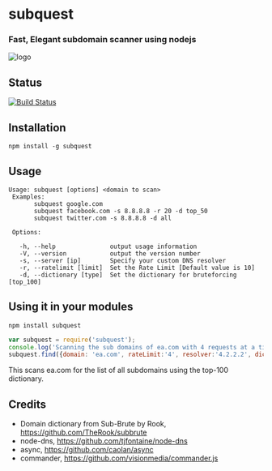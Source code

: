 # subquest
### Fast, Elegant subdomain scanner using nodejs
![logo](https://raw.github.com/skepticfx/subquest/master/etc/logo.png)

## Status
[![Build Status](https://travis-ci.org/skepticfx/subquest.svg?branch=master)](https://travis-ci.org/skepticfx/subquest)

## Installation

`npm install -g subquest`

## Usage

```
Usage: subquest [options] <domain to scan>
 Examples:
       subquest google.com
       subquest facebook.com -s 8.8.8.8 -r 20 -d top_50
       subquest twitter.com -s 8.8.8.8 -d all

 Options:

   -h, --help               output usage information
   -V, --version            output the version number
   -s, --server [ip]        Specify your custom DNS resolver
   -r, --ratelimit [limit]  Set the Rate Limit [Default value is 10]
   -d, --dictionary [type]  Set the dictionary for bruteforcing [top_100]
```

## Using it in your modules

`npm install subquest`


```js
var subquest = require('subquest');
console.log('Scanning the sub domains of ea.com with 4 requests at a time.');
subquest.find({domain: 'ea.com', rateLimit:'4', resolver:'4.2.2.2', dictionary: 'top_200'});
```

This scans ea.com for the list of all subdomains using the top-100 dictionary.

## Credits
* Domain dictionary from Sub-Brute by Rook, https://github.com/TheRook/subbrute
* node-dns, https://github.com/tjfontaine/node-dns
* async, https://github.com/caolan/async
* commander, https://github.com/visionmedia/commander.js
